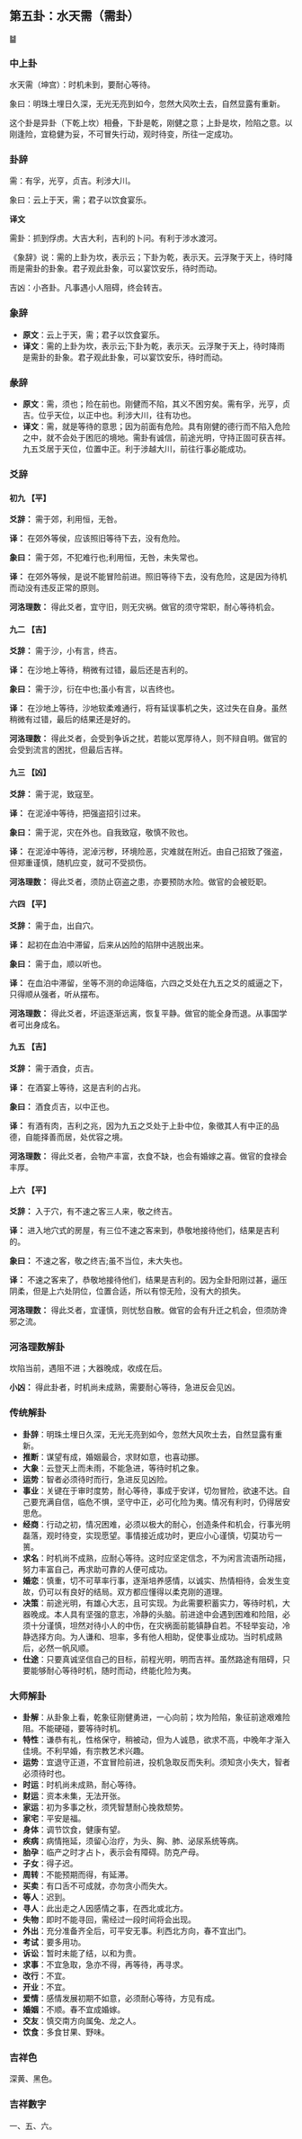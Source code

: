 ## 第五卦：水天需（需卦）

<div class="hexagrams">䷄</div>

### 中上卦

水天需（坤宫）：时机未到，要耐心等待。

象曰：明珠土埋日久深，无光无亮到如今，忽然大风吹土去，自然显露有重新。

这个卦是异卦（下乾上坎）相叠，下卦是乾，刚健之意；上卦是坎，险陷之意。以刚逢险，宜稳健为妥，不可冒失行动，观时待变，所往一定成功。

### 卦辞

需：有孚，光亨，贞吉。利涉大川。

象曰：云上于天，需；君子以饮食宴乐。

**译文**

需卦：抓到俘虏。大吉大利，吉利的卜问。有利于涉水渡河。

《象辞》说：需的上卦为坎，表示云；下卦为乾，表示天。云浮聚于天上，待时降雨是需卦的卦象。君子观此卦象，可以宴饮安乐，待时而动。

吉凶：小吝卦。凡事遇小人阻碍，终会转吉。

### 象辞

- **原文**：云上于天，需；君子以饮食宴乐。
- **译文**：需的上卦为坎，表示云;下卦为乾，表示天。云浮聚于天上，待时降雨是需卦的卦象。君子观此卦象，可以宴饮安乐，待时而动。

### 彖辞

- **原文**：需，须也；险在前也。刚健而不陷，其义不困穷矣。需有孚，光亨，贞吉。位乎天位，以正中也。利涉大川，往有功也。
- **译文**：需，就是等待的意思；因为前面有危险。具有刚健的德行而不陷入危险之中，就不会处于困厄的境地。需卦有诚信，前途光明，守持正固可获吉祥。九五爻居于天位，位置中正。利于涉越大川，前往行事必能成功。



### 爻辞

#### 初九 【平】

**爻辞：** 需于郊，利用恒，无咎。

**译：** 在郊外等侯，应该照旧等待下去，没有危险。

**象曰：** 需于郊，不犯难行也;利用恒，无咎，未失常也。

**译：** 在郊外等候，是说不能冒险前进。照旧等待下去，没有危险，这是因为待机而动没有违反正常的原则。

**河洛理数：** 得此爻者，宜守旧，则无灾祸。做官的须守常职，耐心等待机会。

#### 九二 【吉】

**爻辞：** 需于沙，小有言，终吉。

**译：** 在沙地上等待，稍微有过错，最后还是吉利的。

**象曰：** 需于沙，衍在中也;虽小有言，以吉终也。

**译：** 在沙地上等待，沙地软柔难通行，将有延误事机之失，这过失在自身。虽然稍微有过错，最后的结果还是好的。

**河洛理数：** 得此爻者，会受到争诉之扰，若能以宽厚待人，则不辩自明。做官的会受到流言的困扰，但最后吉祥。

#### 九三 【凶】

**爻辞：** 需于泥，致寇至。

**译：** 在泥淖中等待，把强盗招引过来。

**象曰：** 需于泥，灾在外也。自我致寇，敬慎不败也。

**译：** 在泥淖中等待，泥淖污秽，环境险恶，灾难就在附近。由自己招致了强盗，但郑重谨慎，随机应变，就可不受损伤。

**河洛理数：** 得此爻者，须防止窃盗之患，亦要预防水险。做官的会被贬职。

#### 六四 【平】

**爻辞：** 需于血，出自穴。

**译：** 起初在血泊中滞留，后来从凶险的陷阱中逃脱出来。

**象曰：** 需于血，顺以听也。

**译：** 在血泊中滞留，坐等不测的命运降临，六四之爻处在九五之爻的威逼之下，只得顺从强者，听从摆布。

**河洛理数：** 得此爻者，坏运逐渐远离，恢复平静。做官的能全身而退。从事国学者可出身成名。

#### 九五 【吉】

**爻辞：** 需于酒食，贞吉。

**译：** 在酒宴上等待，这是吉利的占兆。

**象曰：** 酒食贞吉，以中正也。

**译：** 有酒有肉，吉利之兆，因为九五之爻处于上卦中位，象徵其人有中正的品德，自能择善而居，处优容之境。

**河洛理数：** 得此爻者，会物产丰富，衣食不缺，也会有婚嫁之喜。做官的食禄会丰厚。

#### 上六 【平】

**爻辞：** 入于穴，有不速之客三人来，敬之终吉。

**译：** 进入地穴式的房屋，有三位不速之客来到，恭敬地接待他们，结果是吉利的。

**象曰：** 不速之客，敬之终吉;虽不当位，未大失也。

**译：** 不速之客来了，恭敬地接待他们，结果是吉利的。因为全卦阳刚过甚，逼压阴柔，但是上六处阴位，位置合适，所以有惊无险，没有大的损失。

**河洛理数：** 得此爻者，宜谨慎，则忧愁自散。做官的会有升迁之机会，但须防谗邪之流。

### 河洛理数解卦

坎陷当前，遇阻不进；大器晚成，收成在后。

**小凶：** 得此卦者，时机尚未成熟，需要耐心等待，急进反会见凶。

### 传统解卦

- **卦辞**：明珠土埋日久深，无光无亮到如今，忽然大风吹土去，自然显露有重新。
- **推断**：谋望有成，婚姻最合，求财如意，也喜动挪。
- **大象**：云登天上而未雨，不能急进，等待时机之象。
- **运势**：智者必须待时而行，急进反见凶险。
- **事业**：关键在于审时度势，耐心等待，事成于安详，切勿冒险，欲速不达。自己要充满自信，临危不惧，坚守中正，必可化险为夷。情况有利时，仍得居安思危。
- **经商**：行动之初，情况困难，必须以极大的耐心，创造条件和机会，行事光明磊落，观时待变，实现愿望。事情接近成功时，更应小心谨慎，切莫功亏一篑。
- **求名**：时机尚不成熟，应耐心等待。这时应坚定信念，不为闲言流语所动摇，努力丰富自己，再求助可靠的人便可成功。
- **婚恋**：慎重，切不可草率行事，逐渐培养感情，以诚实、热情相待，会发生变故，仍可以有良好的结局。双方都应懂得以柔克刚的道理。
- **决策**：前途光明，有雄心大志，且可实现。为此需要积蓄实力，等待时机，大器晚成。本人具有坚强的意志，冷静的头脑。前进途中会遇到困难和险阻，必须十分谨慎，坦然对待小人的中伤，在灾祸面前能镇静自若。不轻举妄动，冷静选择方向。为人谦和、坦率，多有他人相助，促使事业成功。当时机成熟后，必然一帆风顺。
- **仕途**：只要真诚坚信自己的目标，前程光明，明而吉祥。虽然路途有阻碍，只要能够耐心等待时机，随时而动，终能化险为夷。

### 大师解卦

- **卦解**：从卦象上看，乾象征刚健勇进，一心向前；坎为险陷，象征前途艰难险阻。不能硬碰，要等待时机。
- **特性**：谦恭有礼，性格保守，稍被动，但为人诚恳，欲求不高，中晚年才渐入佳境。不利早婚，有宗教艺术兴趣。
- **运势**：宜退守正道，不宜冒险前进，投机急取反而失利。须知贪小失大，智者必须待时也。
- **时运**：时机尚未成熟，耐心等待。
- **财运**：资本未集，无法开张。
- **家运**：初为多事之秋，须凭智慧耐心挽救颓势。
- **家宅**：平安是福。
- **身体**：调节饮食，健康有望。
- **疾病**：病情拖延，须留心治疗，为头、胸、肺、泌尿系统等病。
- **胎孕**：临产之时才占卜，表示会有障碍。防克产母。
- **子女**：得子迟。
- **周转**：不能预期而得，有延滞。
- **买卖**：有口舌不可成就，亦勿贪小而失大。
- **等人**：迟到。
- **寻人**：此出走之人因感情之事，在西北或北方。
- **失物**：即时不能寻回，需经过一段时间将会出现。
- **外出**：充分准备齐全后，可平安无事。利西北方向，春不宜出门。
- **考试**：要多用功。
- **诉讼**：暂时未能了结，以和为贵。
- **求事**：不宜急取，急亦不得，再等待，再寻求。
- **改行**：不宜。
- **开业**：不宜。
- **爱情**：感情发展初期不如意，必须耐心等待，方见有成。 
- **婚姻**：不顺。春不宜成婚嫁。
- **交友**：慎交南方向属兔、龙之人。
- **饮食**：多食甘果、野味。

### 吉祥色

深黄、黑色。

### 吉祥數字

一、五、六。